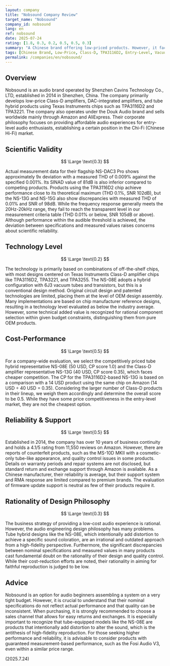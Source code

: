 ```yaml
---
layout: company
title: "Nobsound Company Review"
target_name: "Nobsound"
company_id: nobsound
lang: en
ref: nobsound
date: 2025-07-24
rating: [1.8, 0.3, 0.2, 0.5, 0.5, 0.3]
summary: "A Chinese brand offering low-priced products. However, it faces numerous challenges, including discrepancies between nominal and measured specs, irrational design philosophies using vacuum tubes, and a limited technology level. Its cost-performance is also limited, resulting in a low overall evaluation."
tags: [Chinese Brand, Low-Price, Class-D, TPA3116D2, Entry-Level, Vacuum Tube]
permalink: /companies/en/nobsound/
---
```


## Overview

Nobsound is an audio brand operated by Shenzhen Cavins Technology Co., LTD, established in 2014 in Shenzhen, China. The company primarily develops low-price Class-D amplifiers, DAC-integrated amplifiers, and tube hybrid products using Texas Instruments chips such as TPA3116D2 and TPA3221. The company also operates under the Douk Audio brand and sells worldwide mainly through Amazon and AliExpress. Their corporate philosophy focuses on providing affordable audio experiences for entry-level audio enthusiasts, establishing a certain position in the Chi-Fi (Chinese Hi-Fi) market.

## Scientific Validity

$$ \Large \text{0.3} $$

Actual measurement data for their flagship NS-DAC3 Pro shows approximately 9x deviation with a measured THD of 0.009% against the specified 0.001%. Its SINAD value of 81dB is also inferior compared to competing products. Products using the TPA3116D2 chip achieve performance close to its theoretical maximum (THD 0.1%, SNR 102dB), but the NS-13G and NS-15G also show discrepancies with measured THD of 0.01% and SNR of 98dB. While the frequency response generally meets the 20Hz-20kHz range, they fail to reach the transparent level in our measurement criteria table (THD 0.01% or below, SNR 105dB or above). Although performance within the audible threshold is achieved, the deviation between specifications and measured values raises concerns about scientific reliability.

## Technology Level

$$ \Large \text{0.2} $$

The technology is primarily based on combinations of off-the-shelf chips, with most designs centered on Texas Instruments Class-D amplifier chips like TPA3116D2, TPA3221, and TPA3255. The NS-08E adopts a hybrid configuration with 6J3 vacuum tubes and transistors, but this is a conventional design method. Original circuit design and patented technologies are limited, placing them at the level of OEM design assembly. Many implementations are based on chip manufacturer reference designs, resulting in a technology level evaluated as below the industry average. However, some technical added value is recognized for rational component selection within given budget constraints, distinguishing them from pure OEM products.

## Cost-Performance

$$ \Large \text{0.5} $$

For a company-wide evaluation, we select the competitively priced tube hybrid representative NS-08E (50 USD, CP score 1.0) and the Class-D amplifier representative NS-13G (40 USD, CP score 0.35), which faces cheaper competition. The CP for the TPA3116D2-based NS-13G is based on a comparison with a 14 USD product using the same chip on Amazon (14 USD ÷ 40 USD = 0.35). Considering the larger number of Class-D products in their lineup, we weigh them accordingly and determine the overall score to be 0.5. While they have some price competitiveness in the entry-level market, they are not the cheapest option.

## Reliability & Support

$$ \Large \text{0.5} $$

Established in 2014, the company has over 10 years of business continuity and holds a 4.1/5 rating from 11,550 reviews on Amazon. However, there are reports of counterfeit products, such as the MS-10D MKII with a cosmetic-only tube-like appearance, and quality control issues in some products. Details on warranty periods and repair systems are not disclosed, but standard return and exchange support through Amazon is available. As a Chinese manufacturer, their reliability is average, but their support system and RMA response are limited compared to premium brands. The evaluation of firmware update support is neutral as few of their products require it.

## Rationality of Design Philosophy

$$ \Large \text{0.3} $$

The business strategy of providing a low-cost audio experience is rational. However, the audio engineering design philosophy has many problems. Tube hybrid designs like the NS-08E, which intentionally add distortion to achieve a specific sound coloration, are an irrational and outdated approach from a high-fidelity perspective. Furthermore, the significant discrepancies between nominal specifications and measured values in many products cast fundamental doubt on the rationality of their design and quality control. While their cost-reduction efforts are noted, their rationality in aiming for faithful reproduction is judged to be low.

## Advice

Nobsound is an option for audio beginners assembling a system on a very tight budget. However, it is crucial to understand that their nominal specifications do not reflect actual performance and that quality can be inconsistent. When purchasing, it is strongly recommended to choose a sales channel that allows for easy returns and exchanges. It is especially important to recognize that tube-equipped models like the NS-08E are products that intentionally add distortion to alter the sound, which is the antithesis of high-fidelity reproduction. For those seeking higher performance and reliability, it is advisable to consider products with guaranteed measurement-based performance, such as the Fosi Audio V3, even within a similar price range.

(2025.7.24)
